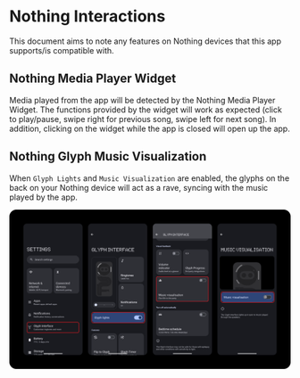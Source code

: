 # Nothing Interactions

This document aims to note any features on Nothing devices that this app supports/is compatible with.

## Nothing Media Player Widget

Media played from the app will be detected by the Nothing Media Player Widget. The functions provided by the widget will work as expected (click to play/pause, swipe right for previous song, swipe left for next song). In addition, clicking on the widget while the app is closed will open up the app.

## Nothing Glyph Music Visualization

When `Glyph Lights` and `Music Visualization` are enabled, the glyphs on the back on your Nothing device will act as a rave, syncing with the music played by the app.

<img src="./assets/nothing-interactions/music-visualization.png" alt="Steps to enable Glyph Music Visualization." />
